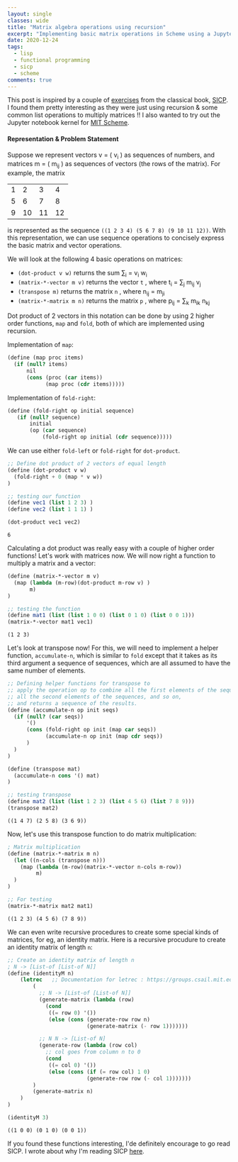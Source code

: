 ```yaml
---
layout: single
classes: wide
title: "Matrix algebra operations using recursion"
excerpt: "Implementing basic matrix operations in Scheme using a Jupyter notebook"
date: 2020-12-24
tags:
  - lisp
  - functional programming
  - sicp
  - scheme
comments: true
---
```



This post is inspired by a couple of [exercises](https://sarabander.github.io/sicp/html/2_002e2.xhtml#Exercise-2_002e37) from the classical book, [SICP](https://sarabander.github.io/sicp/html/index.xhtml). I found them pretty interesting as they were just using recursion & some common list operations to multiply matrices !! I also wanted to try out the Jupyter notebook kernel for [MIT Scheme](https://github.com/joeltg/mit-scheme-kernel).

#### Representation & Problem Statement

Suppose we represent vectors v = ( v<sub>i</sub> ) as sequences of numbers, and matrices m = ( m<sub>ij</sub> ) as sequences of vectors (the rows of the matrix). For example, the matrix

<div align=center>
    <table>
        <tr>
            <td>1</td>
            <td>2</td>
            <td>3</td>
            <td>4</td>
        </tr>
        <tr>
            <td>5</td>
            <td>6</td>
            <td>7</td>
            <td>8</td>
        </tr>
        <tr>
            <td>9</td>
            <td>10</td>
            <td>11</td>
            <td>12</td>
        </tr>
    </table>
</div>


is represented as the sequence `((1 2 3 4) (5 6 7 8) (9 10 11 12))`. With this representation, we can use sequence operations to concisely express the basic matrix and vector operations. 

We will look at the following 4 basic operations on matrices:
- `(dot-product v w)` returns the sum  &sum;<sub>i</sub> = v<sub>i</sub> w<sub>i</sub>  
- `(matrix-*-vector m v)` returns the vector `t` , where t<sub>i</sub> = &sum;<sub>j</sub> m<sub>ij</sub> v<sub>j</sub>  
- `(transpose m)` returns the matrix `n` , where n<sub>ij</sub> = m<sub>ji</sub> 
- `(matrix-*-matrix m n)` returns the matrix `p` , where p<sub>ij</sub> = &sum;<sub>k</sub> m<sub>ik</sub> n<sub>kj</sub> 

Dot product of 2 vectors in this notation can be done by using 2 higher order functions, `map` and `fold`, both of which are implemented using recursion.

Implementation of `map`:
```scheme
(define (map proc items)
  (if (null? items)
      nil
      (cons (proc (car items))
            (map proc (cdr items)))))
```


Implementation of `fold-right`:
```scheme
(define (fold-right op initial sequence) 
   (if (null? sequence) 
       initial 
       (op (car sequence) 
           (fold-right op initial (cdr sequence)))))
``` 

We can use either `fold-left` or `fold-right` for `dot-product`.


```scheme
;; Define dot product of 2 vectors of equal length
(define (dot-product v w)
  (fold-right + 0 (map * v w))
)

;; testing our function
(define vec1 (list 1 2 3) )
(define vec2 (list 1 1 1) )

(dot-product vec1 vec2)
```




    6



Calculating a dot product was really easy with a couple of higher order functions!
Let's work with matrices now. We will now right a function to multiply a matrix and a vector:


```scheme
(define (matrix-*-vector m v)
  (map (lambda (m-row)(dot-product m-row v) ) 
       m)
)

;; testing the function
(define mat1 (list (list 1 0 0) (list 0 1 0) (list 0 0 1)))
(matrix-*-vector mat1 vec1)
```




    (1 2 3)



Let's look at transpose now! For this, we will need to implement a helper function, `accumulate-n`, which is similar to `fold` except that it takes as its third argument a sequence of sequences, which are all assumed to have the same number of elements. 


```scheme
;; Defining helper functions for transpose to 
;; apply the operation op to combine all the first elements of the sequences,
;; all the second elements of the sequences, and so on, 
;; and returns a sequence of the results. 
(define (accumulate-n op init seqs)
  (if (null? (car seqs))
      '()
      (cons (fold-right op init (map car seqs))
            (accumulate-n op init (map cdr seqs))
      )
  )
)

(define (transpose mat)
  (accumulate-n cons '() mat)
)

;; testing transpose
(define mat2 (list (list 1 2 3) (list 4 5 6) (list 7 8 9))) 
(transpose mat2)
```




    ((1 4 7) (2 5 8) (3 6 9))



Now, let's use this transpose function to do matrix multiplication:


```scheme
; Matrix multiplication
(define (matrix-*-matrix m n)
  (let ((n-cols (transpose n)))
    (map (lambda (m-row)(matrix-*-vector n-cols m-row)) 
         m)
  )
)

;; For testing
(matrix-*-matrix mat2 mat1)
```




    ((1 2 3) (4 5 6) (7 8 9))



We can even write recursive procedures to create some special kinds of matrices, for eg, an identity matrix. Here is a recursive procudure to create an identity matrix of length `n`:


```scheme
;; Create an identity matrix of length n
; N -> [List-of [List-of N]]
(define (identityM n)
    (letrec   ;; Documentation for letrec : https://groups.csail.mit.edu/mac/ftpdir/scheme-7.4/doc-html/scheme_3.html
        (
          ;; N -> [List-of [List-of N]]
          (generate-matrix (lambda (row)
            (cond
             ((= row 0) '())
             (else (cons (generate-row row n)
                         (generate-matrix (- row 1)))))))

          ;; N N -> [List-of N]
          (generate-row (lambda (row col)
            ;; col goes from column n to 0
            (cond
             ((= col 0) '())
             (else (cons (if (= row col) 1 0)
                         (generate-row row (- col 1)))))))
        )
        (generate-matrix n)
    )
)

(identityM 3)
```




    ((1 0 0) (0 1 0) (0 0 1))



If you found these functions interesting, I'de definitely encourage to go read SICP. I wrote about why I'm reading SICP [here](https://pritesh-shrivastava.github.io/blog/2020/08/30/sicp-so-far).